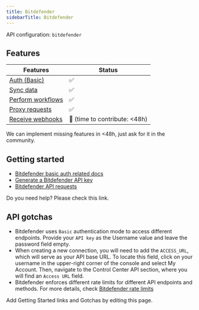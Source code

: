 ```yaml
---
title: Bitdefender
sidebarTitle: Bitdefender
---
```


API configuration: `bitdefender`

## Features

| Features | Status |
| - | - |
| [Auth (Basic)](/integrate/guides/authorize-an-api) | ✅ |
| [Sync data](/integrate/guides/sync-data-from-an-api) | ✅ |
| [Perform workflows](/integrate/guides/perform-workflows-with-an-api) | ✅ |
| [Proxy requests](/integrate/guides/proxy-requests-to-an-api) | ✅ |
| [Receive webhooks](/integrate/guides/receive-webhooks-from-an-api) | 🚫 (time to contribute: &lt;48h) |

We can implement missing features in &lt;48h, just ask for it in the community.

## Getting started

-   [Bitdefender basic auth related docs](https://www.bitdefender.com/business/support/en/77209-125277-public-api.html#UUID-2a74c3b5-6159-831d-4f8a-ca42797ce3b0_section-idm4640170076361632655245645786)
-   [Generate a Bitdefender API key](https://www.bitdefender.com/business/support/en/77209-125277-public-api.html#UUID-2a74c3b5-6159-831d-4f8a-ca42797ce3b0_section-idm4640169987334432655171029621)
-   [Bitdefender API requests](https://www.bitdefender.com/business/support/en/77209-125277-public-api.html#UUID-2a74c3b5-6159-831d-4f8a-ca42797ce3b0_section-idm4538086884761632655021901068)

Do you need help? Please check this link.

## API gotchas

- Bitdefender uses `Basic` authentication mode to access different endpoints. Provide your `API key` as the Username value and leave the password field empty.
- When creating a new connection, you will need to add the `ACCESS_URL`, which will serve as your API base URL. To locate this field, click on your username in the upper-right corner of the console and select My Account. Then, navigate to the Control Center API section, where you will find an `Access URL` field.
- Bitdefender enforces different rate limits for different API endpoints and methods. For more details, check [Bitdefender rate limits](https://www.bitdefender.com/business/support/en/77209-394430-api-rate-limits.html)

Add Getting Started links and Gotchas by editing this page.
